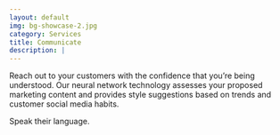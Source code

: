 ```yaml
---
layout: default
img: bg-showcase-2.jpg
category: Services
title: Communicate
description: |
---
```

  Reach out to your customers with the confidence that you’re being understood.  Our neural network technology assesses your proposed marketing content and provides style suggestions based on trends and customer social media habits.
  
  Speak their language.
